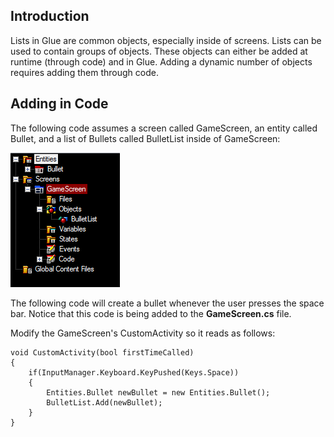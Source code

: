 ## Introduction

Lists in Glue are common objects, especially inside of screens. Lists can be used to contain groups of objects. These objects can either be added at runtime (through code) and in Glue. Adding a dynamic number of objects requires adding them through code.

## Adding in Code

The following code assumes a screen called GameScreen, an entity called Bullet, and a list of Bullets called BulletList inside of GameScreen:

![ListHowToSetup.PNG](/media/migrated_media-ListHowToSetup.PNG)

The following code will create a bullet whenever the user presses the space bar. Notice that this code is being added to the **GameScreen.cs** file.

Modify the GameScreen's CustomActivity so it reads as follows:

    void CustomActivity(bool firstTimeCalled)
    {
        if(InputManager.Keyboard.KeyPushed(Keys.Space))
        {
            Entities.Bullet newBullet = new Entities.Bullet();
            BulletList.Add(newBullet);
        }
    }
